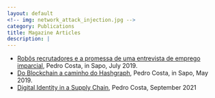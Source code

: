 ```yaml
---
layout: default
<!-- img: network_attack_injection.jpg -->
category: Publications
title: Magazine Articles
description: |
---
```


- [Robôs recrutadores e a promessa de uma entrevista de emprego imparcial](https://24.sapo.pt/tecnologia/artigos/robos-recrutadores-ea-promessa-de-uma-entrevista-de-emprego-imparcial), Pedro Costa, in Sapo, July 2019.
- [Do Blockchain a caminho do Hashgraph](https://24.sapo.pt/tecnologia/artigos/do-blockchain-a-caminho-do-hashgraph), Pedro Costa, in Sapo, May 2019.
- [Digital Identity in a Supply Chain](https://newdatamagazine.com/edicoes/05/#p=1), Pedro Costa, September 2021
